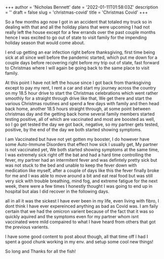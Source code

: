 +++
author = 'Nicholas Bennett'
date = '2022-01-11T01:58:03Z'
description = ''
draft = false
slug = 'christmas-covid'
title = 'Christmas Covid'
+++


So a few months ago now I got in an accident that totaled my truck so in dealing with that and all the holiday plans that were upcoming I had not really left the house except for a few errands over the past couple months hence I was excited to go out of state to visit family for the impending holiday season that would come about.

I end up getting an ear infection right before thanksgiving, first time being sick at all since well before the pandemic started, which put me down for a couple days before recovering right before my trip out of state, fast forward to Christmas where I will again be going back to the same place to visit family.

At this point I have not left the house since I got back from thanksgiving except to pay my rent, I rent a car and start my journey across the country on my 18.5 hour drive to start the Christmas celebrations which went rather smoothly for a straight through drive like that, We get there and start the various Christmas routines and spend a few days with family and then head back home, another 18.5 hours straight through, at some point between christmas day and the getting back home several family members started testing positive, all of which are vaccinated and most are boosted as well, so I go get tested the day we got back, negative, so my partner gets tested, positive, by the end of the day we both started showing symptoms.

I am Vaccinated but have not yet gotten my booster, I do however have some Auto-Immune Disorders that effect how sick I usually get, My partner is not vaccinated yet, We both started showing symptoms at the same time, I was extremely sick right off the bat and had a hard time controlling the fever, my partner had an intermitent fever and was defintely pretty sick but was not stuck to the bed and unable to keep the fever down with medication like myself, after a couple of days like this the fever finally broke for me and I was able to move around a bit and eat real food but was still very sick with trouble breathing, mind fog, and extreme fatigue for the next week, there were a few times I honestly thought I was going to end up in hospital but alas I did recover in the following days.

all in all it was the sickest I have ever been in my life, even living with fibro, I dont think I have ever expereinced anything as bad as Covid was. I am faily certain that we had the omicron varient because of the fact that it was so quickly aquired and the symptoms even for my partner whom isnt vaccinated were mild compaired to what I have heard from others that got the previous varients.



I have some good content to post about though, all that time off I had I spent a good chunk working in my env. and setup some cool new things!

So long and Thanks for all the fish!